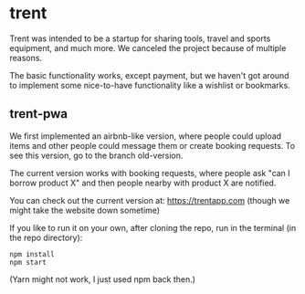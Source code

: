 # trent

Trent was intended to be a startup for sharing tools, travel and sports equipment, and much more. We canceled the project because of multiple reasons.

The basic functionality works, except payment, but we haven't got around to implement some nice-to-have functionality like a wishlist or bookmarks.

## trent-pwa

We first implemented an airbnb-like version, where people could upload items and other people could message them or create booking requests. To see this version, go to the branch old-version.

The current version works with booking requests, where people ask "can I borrow product X" and then people nearby with product X are notified.

You can check out the current version at: https://trentapp.com (though we might take the website down sometime)

If you like to run it on your own, after cloning the repo, run in the terminal (in the repo directory):

```
npm install
npm start
```

(Yarn might not work, I just used npm back then.)

